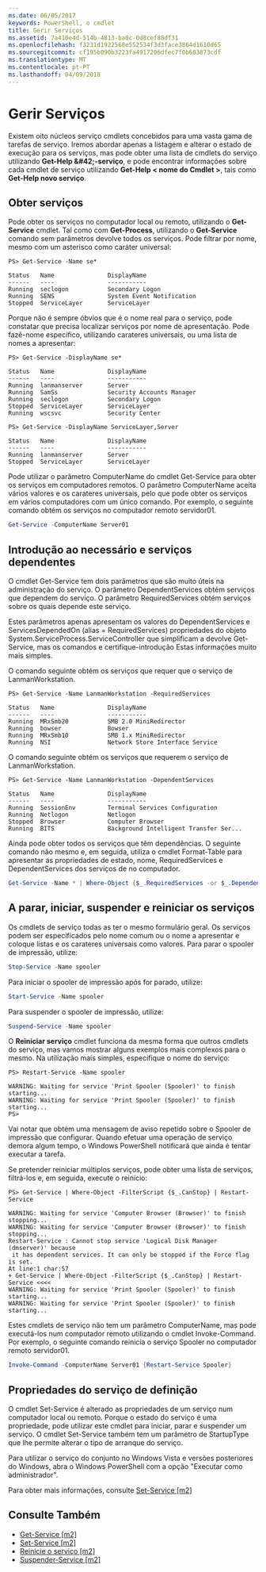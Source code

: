 ```yaml
---
ms.date: 06/05/2017
keywords: PowerShell, o cmdlet
title: Gerir Serviços
ms.assetid: 7a410e4d-514b-4813-ba0c-0d8cef88df31
ms.openlocfilehash: f3231d1922568e552534f3d3face3864d1610d65
ms.sourcegitcommit: cf195b090b3223fa4917206dfec7f0b603873cdf
ms.translationtype: MT
ms.contentlocale: pt-PT
ms.lasthandoff: 04/09/2018
---
```

# <a name="managing-services"></a>Gerir Serviços

Existem oito núcleos serviço cmdlets concebidos para uma vasta gama de tarefas de serviço. Iremos abordar apenas a listagem e alterar o estado de execução para os serviços, mas pode obter uma lista de cmdlets do serviço utilizando **Get-Help \&#42;-serviço**, e pode encontrar informações sobre cada cmdlet de serviço utilizando **Get-Help < nome do Cmdlet >**, tais como **Get-Help novo serviço**.

## <a name="getting-services"></a>Obter serviços

Pode obter os serviços no computador local ou remoto, utilizando o **Get-Service** cmdlet. Tal como com **Get-Process**, utilizando o **Get-Service** comando sem parâmetros devolve todos os serviços. Pode filtrar por nome, mesmo com um asterisco como caráter universal:

```
PS> Get-Service -Name se*

Status   Name               DisplayName
------   ----               -----------
Running  seclogon           Secondary Logon
Running  SENS               System Event Notification
Stopped  ServiceLayer       ServiceLayer
```

Porque não é sempre óbvios que é o nome real para o serviço, pode constatar que precisa localizar serviços por nome de apresentação. Pode fazê-nome específico, utilizando carateres universais, ou uma lista de nomes a apresentar:

```
PS> Get-Service -DisplayName se*

Status   Name               DisplayName
------   ----               -----------
Running  lanmanserver       Server
Running  SamSs              Security Accounts Manager
Running  seclogon           Secondary Logon
Stopped  ServiceLayer       ServiceLayer
Running  wscsvc             Security Center

PS> Get-Service -DisplayName ServiceLayer,Server

Status   Name               DisplayName
------   ----               -----------
Running  lanmanserver       Server
Stopped  ServiceLayer       ServiceLayer
```

Pode utilizar o parâmetro ComputerName do cmdlet Get-Service para obter os serviços em computadores remotos. O parâmetro ComputerName aceita vários valores e os carateres universais, pelo que pode obter os serviços em vários computadores com um único comando. Por exemplo, o seguinte comando obtém os serviços no computador remoto servidor01.

```powershell
Get-Service -ComputerName Server01
```

## <a name="getting-required-and-dependent-services"></a>Introdução ao necessário e serviços dependentes

O cmdlet Get-Service tem dois parâmetros que são muito úteis na administração do serviço. O parâmetro DependentServices obtém serviços que dependem do serviço. O parâmetro RequiredServices obtém serviços sobre os quais depende este serviço.

Estes parâmetros apenas apresentam os valores do DependentServices e ServicesDependedOn (alias = RequiredServices) propriedades do objeto System.ServiceProcess.ServiceController que simplificam a devolve Get-Service, mas os comandos e certifique-introdução Estas informações muito mais simples.

O comando seguinte obtém os serviços que requer que o serviço de LanmanWorkstation.

```
PS> Get-Service -Name LanmanWorkstation -RequiredServices

Status   Name               DisplayName
------   ----               -----------
Running  MRxSmb20           SMB 2.0 MiniRedirector
Running  bowser             Bowser
Running  MRxSmb10           SMB 1.x MiniRedirector
Running  NSI                Network Store Interface Service
```

O comando seguinte obtém os serviços que requerem o serviço de LanmanWorkstation.

```
PS> Get-Service -Name LanmanWorkstation -DependentServices

Status   Name               DisplayName
------   ----               -----------
Running  SessionEnv         Terminal Services Configuration
Running  Netlogon           Netlogon
Stopped  Browser            Computer Browser
Running  BITS               Background Intelligent Transfer Ser...
```

Ainda pode obter todos os serviços que têm dependências. O seguinte comando não mesmo e, em seguida, utiliza o cmdlet Format-Table para apresentar as propriedades de estado, nome, RequiredServices e DependentServices dos serviços de no computador.

```powershell
Get-Service -Name * | Where-Object {$_.RequiredServices -or $_.DependentServices} | Format-Table -Property Status, Name, RequiredServices, DependentServices -auto
```

## <a name="stopping-starting-suspending-and-restarting-services"></a>A parar, iniciar, suspender e reiniciar os serviços
Os cmdlets de serviço todas as ter o mesmo formulário geral. Os serviços podem ser especificados pelo nome comum ou o nome a apresentar e coloque listas e os carateres universais como valores. Para parar o spooler de impressão, utilize:

```powershell
Stop-Service -Name spooler
```

Para iniciar o spooler de impressão após for parado, utilize:

```powershell
Start-Service -Name spooler
```

Para suspender o spooler de impressão, utilize:

```powershell
Suspend-Service -Name spooler
```

O **Reiniciar serviço** cmdlet funciona da mesma forma que outros cmdlets do serviço, mas vamos mostrar alguns exemplos mais complexos para o mesmo. Na utilização mais simples, especifique o nome do serviço:

```
PS> Restart-Service -Name spooler

WARNING: Waiting for service 'Print Spooler (Spooler)' to finish starting...
WARNING: Waiting for service 'Print Spooler (Spooler)' to finish starting...
PS>
```

Vai notar que obtém uma mensagem de aviso repetido sobre o Spooler de impressão que configurar. Quando efetuar uma operação de serviço demora algum tempo, o Windows PowerShell notificará que ainda é tentar executar a tarefa.

Se pretender reiniciar múltiplos serviços, pode obter uma lista de serviços, filtrá-los e, em seguida, execute o reinício:

```
PS> Get-Service | Where-Object -FilterScript {$_.CanStop} | Restart-Service

WARNING: Waiting for service 'Computer Browser (Browser)' to finish stopping...
WARNING: Waiting for service 'Computer Browser (Browser)' to finish stopping...
Restart-Service : Cannot stop service 'Logical Disk Manager (dmserver)' because
 it has dependent services. It can only be stopped if the Force flag is set.
At line:1 char:57
+ Get-Service | Where-Object -FilterScript {$_.CanStop} | Restart-Service <<<<
WARNING: Waiting for service 'Print Spooler (Spooler)' to finish starting...
WARNING: Waiting for service 'Print Spooler (Spooler)' to finish starting...
```

Estes cmdlets de serviço não tem um parâmetro ComputerName, mas pode executá-los num computador remoto utilizando o cmdlet Invoke-Command. Por exemplo, o seguinte comando reinicia o serviço Spooler no computador remoto servidor01.

```powershell
Invoke-Command -ComputerName Server01 {Restart-Service Spooler}
```

## <a name="setting-service-properties"></a>Propriedades do serviço de definição

O cmdlet Set-Service é alterado as propriedades de um serviço num computador local ou remoto. Porque o estado do serviço é uma propriedade, pode utilizar este cmdlet para iniciar, parar e suspender um serviço. O cmdlet Set-Service também tem um parâmetro de StartupType que lhe permite alterar o tipo de arranque do serviço.

Para utilizar o serviço do conjunto no Windows Vista e versões posteriores do Windows, abra o Windows PowerShell com a opção "Executar como administrador".

Para obter mais informações, consulte [Set-Service [m2]](https://technet.microsoft.com/library/b71e29ed-372b-4e32-a4b7-5eb6216e56c3)

## <a name="see-also"></a>Consulte Também

- [Get-Service [m2]](https://technet.microsoft.com/en-us/library/0a09cb22-0a1c-4a79-9851-4e53075f9cf6)
- [Set-Service [m2]](https://technet.microsoft.com/library/b71e29ed-372b-4e32-a4b7-5eb6216e56c3)
- [Reinicie o serviço [m2]](https://technet.microsoft.com/en-us/library/45acf50d-2277-4523-baf7-ce7ced977d0f)
- [Suspender-Service [m2]](https://technet.microsoft.com/en-us/library/c8492b87-0e21-4faf-8054-3c83c2ec2826)